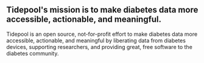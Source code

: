 ## Tidepool's mission is to make diabetes data more accessible, actionable, and meaningful.

Tidepool is an open source, not-for-profit effort to make diabetes data more accessible, actionable, and meaningful by liberating data from diabetes devices, supporting researchers, and providing great, free software to the diabetes community.
